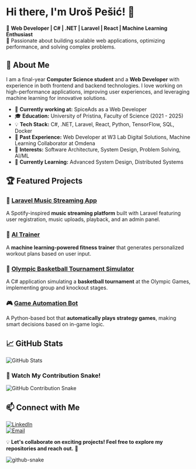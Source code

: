 # Hi there, I'm Uroš Pešić! 👋

🚀 **Web Developer | C# | .NET | Laravel | React | Machine Learning Enthusiast**  
🎯 Passionate about building scalable web applications, optimizing performance, and solving complex problems. 

## 📌 About Me
I am a final-year **Computer Science student** and a **Web Developer** with experience in both frontend and backend technologies. I love working on high-performance applications, improving user experiences, and leveraging machine learning for innovative solutions.

- 🔭 **Currently working at:** SpiceAds as a Web Developer
- 🎓 **Education:** University of Pristina, Faculty of Science (2021 - 2025)
- 💡 **Tech Stack:** C#, .NET, Laravel, React, Python, TensorFlow, SQL, Docker
- 💼 **Past Experience:** Web Developer at W3 Lab Digital Solutions, Machine Learning Collaborator at Omdena
- 🎯 **Interests:** Software Architecture, System Design, Problem Solving, AI/ML
- 🌱 **Currently Learning:** Advanced System Design, Distributed Systems

## 🏆 Featured Projects
### 🎵 [Laravel Music Streaming App](https://github.com/upesic1512/laravel-music-streaming)
A Spotify-inspired **music streaming platform** built with Laravel featuring user registration, music uploads, playback, and an admin panel.

### 🤖 [AI Trainer](https://github.com/upesic1512/ai-trainer)
A **machine learning-powered fitness trainer** that generates personalized workout plans based on user input.

### 🏀 [Olympic Basketball Tournament Simulator](https://github.com/upesic1512/basketball-simulator)
A C# application simulating a **basketball tournament** at the Olympic Games, implementing group and knockout stages.

### 🎮 [Game Automation Bot](https://github.com/upesic1512/game-automation)
A Python-based bot that **automatically plays strategy games**, making smart decisions based on in-game logic.

## 📈 GitHub Stats
![GitHub Stats](https://github-readme-stats.vercel.app/api?username=upesic1512&show_icons=true&theme=tokyonight)

### 🐍 Watch My Contribution Snake!
![GitHub Contribution Snake](https://github.com/upesic1512/upesic1512/blob/output/github-contribution-grid-snake.svg)

## 📫 Connect with Me
[![LinkedIn](https://img.shields.io/badge/LinkedIn-Profile-blue?style=flat&logo=linkedin)](https://www.linkedin.com/in/uro%C5%A1-pe%C5%A1i%C4%87-b9b724224/)  
[![Email](https://img.shields.io/badge/Email-upesic1512%40gmail.com-red?style=flat&logo=gmail)](mailto:upesic1512@gmail.com)  

💡 **Let's collaborate on exciting projects! Feel free to explore my repositories and reach out.** 🚀

<picture>
  <source media="(prefers-color-scheme: dark)" srcset="https://raw.githubusercontent.com/tobiasmeyhoefer/tobiasmeyhoefer/output/github-snake-dark.svg" />
  <source media="(prefers-color-scheme: light)" srcset="https://raw.githubusercontent.com/tobiasmeyhoefer/tobiasmeyhoefer/output/github-snake.svg" />
  <img alt="github-snake" src="https://raw.githubusercontent.com/tobiasmeyhoefer/tobiasmeyhoefer/output/github-snake.svg" />
</picture>
